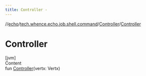 ```yaml
---
title: Controller -
---
```

//[echo](../../index.md)/[tech.whence.echo.job.shell.command](../index.md)/[Controller](index.md)/[Controller](-controller.md)



# Controller  
[jvm]  
Content  
fun [Controller](-controller.md)(vertx: Vertx)  



